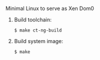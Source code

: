 Minimal Linux to serve as Xen Dom0

1. Build toolchain:

    ```shell
    $ make ct-ng-build
    ```

2. Build system image:

    ```
    $ make
    ```
